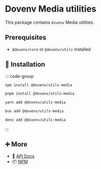 # Dovenv Media utilities

This package contains `dovenv` Media utilities.

## Prerequisites

- `@dovenv/core` or `@dovenv/utils` installed

## 🔑 Installation

::: code-group

```bash [npm]
npm install @dovenv/utils-media
```

```bash [pnpm]
pnpm install @dovenv/utils-media
```

```bash [yarn]
yarn add @dovenv/utils-media
```

```bash [bun]
bun add @dovenv/utils-media
```

```bash [deno]
deno add @dovenv/utils-media
```

:::

## ➕ More

- 📖 [API Docs](api.md)
- 📦 [NPM](https://www.npmjs.com/package/@dovenv/utils-media)
